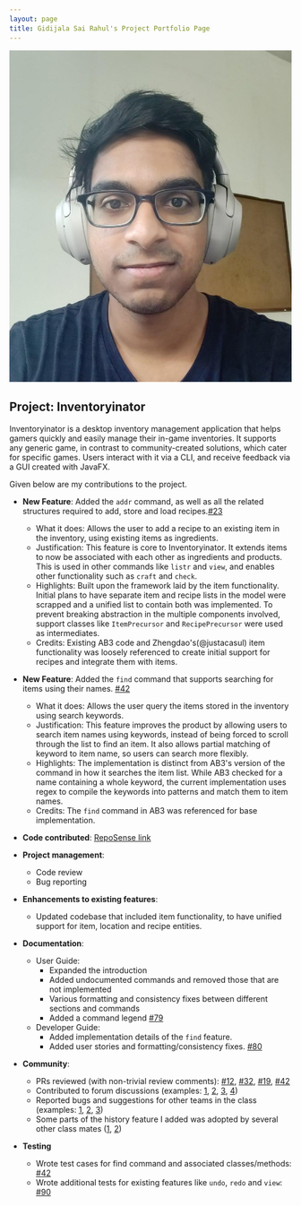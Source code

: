 ```yaml
---
layout: page
title: Gidijala Sai Rahul's Project Portfolio Page
---
```

![profileimage](../images/rahul0506.png)

## Project: Inventoryinator

Inventoryinator is a desktop inventory management application that helps gamers quickly and easily manage
their in-game inventories. It supports any generic game, in contrast to community-created solutions,
which cater for specific games. Users interact with it via a CLI, and receive feedback via a GUI created
with JavaFX.

Given below are my contributions to the project.

* **New Feature**: Added the `addr` command, as well as all the related structures required to add, store and load
    recipes.[\#23](https://github.com/AY2021S1-CS2103T-F13-1/tp/pull/23)
  * What it does: Allows the user to add a recipe to an existing item in the inventory, using existing items as
    ingredients.
  * Justification: This feature is core to Inventoryinator. It extends items to now be associated with each other as
    ingredients and products. This is used in other commands like `listr` and `view`, and enables other functionality
    such as `craft` and `check`.
  * Highlights: Built upon the framework laid by the item functionality. Initial plans to have separate item and recipe
    lists in the model were scrapped and a unified list to contain both was implemented. To prevent breaking abstraction
    in the multiple components involved, support classes like `ItemPrecursor` and `RecipePrecursor` were used as
    intermediates.
  * Credits: Existing AB3 code and Zhengdao's(@justacasul) item functionality was loosely referenced to create initial
    support for recipes and integrate them with items.

* **New Feature**: Added the `find` command that supports searching for items using their names.
    [\#42](https://github.com/AY2021S1-CS2103T-F13-1/tp/pull/42)
  * What it does: Allows the user query the items stored in the inventory using search keywords.
  * Justification: This feature improves the product by allowing users to search item names using keywords, instead of
    being forced to scroll through the list to find an item. It also allows partial matching of keyword to item name, so
    users can search more flexibly.
  * Highlights: The implementation is distinct from AB3's version of the command in how it searches the item list. While
    AB3 checked for a name containing a whole keyword, the current implementation uses regex to compile the keywords
    into patterns and match them to item names.
  * Credits: The `find` command in AB3 was referenced for base implementation.

* **Code contributed**: [RepoSense link](https://nus-cs2103-ay2021s1.github.io/tp-dashboard/#breakdown=true&search=rahul0506&sort=groupTitle&sortWithin=title&since=2020-08-14&timeframe=commit&mergegroup=&groupSelect=groupByRepos&checkedFileTypes=docs~functional-code~test-code~other)

* **Project management**:
  * Code review
  * Bug reporting

* **Enhancements to existing features**:
  * Updated codebase that included item functionality, to have unified support for item, location and recipe entities.

* **Documentation**:
  * User Guide:
    * Expanded the introduction
    * Added undocumented commands and removed those that are not implemented
    * Various formatting and consistency fixes between different sections and commands
    * Added a command legend
    [\#79](https://github.com/AY2021S1-CS2103T-F13-1/tp/pull/79/)
  * Developer Guide:
    * Added implementation details of the `find` feature.
    * Added user stories and formatting/consistency fixes.
    [\#80](https://github.com/AY2021S1-CS2103T-F13-1/tp/pull/80)

* **Community**:
  * PRs reviewed (with non-trivial review comments): [\#12](), [\#32](), [\#19](), [\#42]()
  * Contributed to forum discussions (examples: [1](), [2](), [3](), [4]())
  * Reported bugs and suggestions for other teams in the class (examples: [1](), [2](), [3]())
  * Some parts of the history feature I added was adopted by several other class mates ([1](), [2]())

* **Testing**
  * Wrote test cases for find command and associated classes/methods: 
    [\#42](https://github.com/AY2021S1-CS2103T-F13-1/tp/pull/42)
  * Wrote additional tests for existing features like `undo`, `redo` and `view`:
    [\#90](https://github.com/AY2021S1-CS2103T-F13-1/tp/pull/90)
